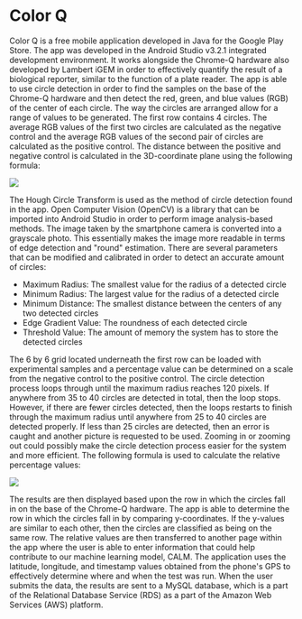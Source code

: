 # Color Q
Color Q is a free mobile application developed in Java for the Google Play Store. The app was developed in the Android Studio v3.2.1 integrated development environment. It works alongside the Chrome-Q hardware also developed by Lambert iGEM in order to effectively quantify the result of a biological reporter, similar to the function of a plate reader. The app is able to use circle detection in order to find the samples on the base of the Chrome-Q hardware and then detect the red, green, and blue values (RGB) of the center of each circle. The way the circles are arranged allow for a range of values to be generated. The first row contains 4 circles. The average RGB values of the first two circles are calculated as the negative control and the average RGB values of the second pair of circles are calculated as the positive control. The distance between the positive and negative control is calculated in the 3D-coordinate plane using the following formula: 

<div style="text:align"><img src="http://2018.igem.org/wiki/images/e/eb/T--Lambert_GA--distance.png" /></div>

The Hough Circle Transform is used as the method of circle detection found in the app. Open Computer Vision (OpenCV) is a library that can be imported into Android Studio in order to perform image analysis-based methods. The image taken by the smartphone camera is converted into a grayscale photo. This essentially makes the image more readable in terms of edge detection and "round" estimation. There are several parameters that can be modified and calibrated in order to detect an accurate amount of circles: 

- Maximum Radius: The smallest value for the radius of a detected circle
- Minimum Radius: The largest value for the radius of a detected circle
- Minimum Distance: The smallest distance between the centers of any two detected circles
- Edge Gradient Value: The roundness of each detected circle
- Threshold Value: The amount of memory the system has to store the detected circles

The 6 by 6 grid located underneath the first row can be loaded with experimental samples and a percentage value can be determined on a scale from the negative control to the positive control. The circle detection process loops through until the maximum radius reaches 120 pixels. If anywhere from 35 to 40 circles are detected in total, then the loop stops. However, if there are fewer circles detected, then the loops restarts to finish through the maximum radius until anywhere from 25 to 40 circles are detected properly. If less than 25 circles are detected, then an error is caught and another picture is requested to be used. Zooming in or zooming out could possibly make the circle detection process easier for the system and more efficient. The following formula is used to calculate the relative percentage values: 

<div style="text:align"><img src="http://2018.igem.org/wiki/images/0/0b/T--Lambert_GA--value.png" /></div>

The results are then displayed based upon the row in which the circles fall in on the base of the Chrome-Q hardware. The app is able to determine the row in which the circles fall in by comparing y-coordinates. If the y-values are similar to each other, then the circles are classified as being on the same row. The relative values are then transferred to another page within the app where the user is able to enter information that could help contribute to our machine learning model, CALM. The application uses the latitude, longitude, and timestamp values obtained from the phone's GPS to effectively determine where and when the test was run. When the user submits the data, the results are sent to a MySQL database, which is a part of the Relational Database Service (RDS) as a part of the Amazon Web Services (AWS) platform. 
